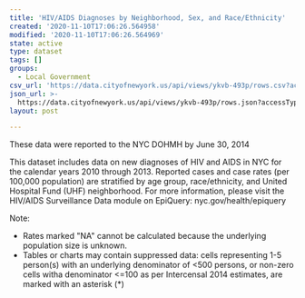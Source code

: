 ```yaml
---
title: 'HIV/AIDS Diagnoses by Neighborhood, Sex, and Race/Ethnicity'
created: '2020-11-10T17:06:26.564958'
modified: '2020-11-10T17:06:26.564969'
state: active
type: dataset
tags: []
groups:
  - Local Government
csv_url: 'https://data.cityofnewyork.us/api/views/ykvb-493p/rows.csv?accessType=DOWNLOAD'
json_url: >-
  https://data.cityofnewyork.us/api/views/ykvb-493p/rows.json?accessType=DOWNLOAD
layout: post

---
```

These data were reported to the NYC DOHMH by June 30, 2014

This dataset includes data on new diagnoses of HIV and AIDS in NYC for the calendar years 2010 through 2013. Reported cases and case rates (per 100,000 population) are stratified by age group, race/ethnicity, and United Hospital Fund (UHF) neighborhood. For more information, please visit the HIV/AIDS Surveillance Data module on EpiQuery: nyc.gov/health/epiquery


Note: 
- Rates marked "NA" cannot be calculated because the underlying population size is unknown. 
- Tables or charts may contain suppressed data: cells representing 1-5 person(s) with an underlying denominator of <500 persons, or non-zero cells witha  denominator <=100 as per Intercensal 2014 estimates, are marked with an asterisk (*)
